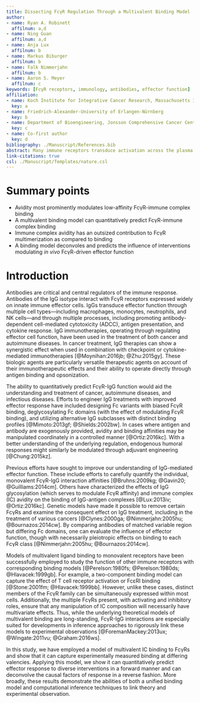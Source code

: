 ```yaml
---
title: Dissecting FcγR Regulation Through a Multivalent Binding Model
author:
- name: Ryan A. Robinett
  affilnum: a,d
- name: Ning Guan
  affilnum: a,d
- name: Anja Lux
  affilnum: b
- name: Markus Biburger
  affilnum: b
- name: Falk Nimmerjahn
  affilnum: b
- name: Aaron S. Meyer
  affilnum: c
keywords: [FcγR receptors, immunology, antibodies, effector function]
affiliation:
- name: Koch Institute for Integrative Cancer Research, Massachusetts Institute of Technology, Cambridge, MA
  key: a
- name: Friedrich-Alexander-University of Erlangen-Nürnberg
  key: b
- name: Department of Bioengineering, Jonsson Comprehensive Cancer Center, Eli and Edythe Broad Center of Regenerative Medicine and Stem Cell Research; University of California, Los Angeles; Lead contact
  key: c
- name: Co-first author
  key: d
bibliography: ./Manuscript/References.bib
abstract: Many immune receptors transduce activation across the plasma membrane through their clustering. With Fcγ receptors, this clustering is driven by binding to antibodies of differing affinities that are in turn bound to multivalent antigen. As a consequence of this activation mechanism, accounting for and rationally manipulating IgG effector function is complicated by, among other factors, differing affinities between FcγR species and changes in the valency of antigen binding. In this study, we show that a model of multivalent receptor-ligand binding can effectively account for the contribution of IgG-FcγR affinity and immune complex valency. This model in turn enables us to make specific predictions about the effect of immune complexes of defined composition. In total, these results enable both rational immune complex design for a desired IgG effector function and the deconvolution of effector function by immune complexes.
link-citations: true
csl: ./Manuscript/Templates/nature.csl
---
```


# Summary points

- Avidity most prominently modulates low-affinity FcγR-immune complex binding
- A multivalent binding model can quantitatively predict FcγR-immune complex binding
- Immune complex avidity has an outsized contribution to FcγR multimerization as compared to binding
- A binding model deconvoles and predicts the influence of interventions modulating *in vivo* FcγR-driven effector function

# Introduction

Antibodies are critical and central regulators of the immune response. Antibodies of the IgG isotype interact with FcγR receptors expressed widely on innate immune effector cells. IgGs transduce effector function through multiple cell types—including macrophages, monocytes, neutrophils, and NK cells—and through multiple processes, including promoting antibody-dependent cell-mediated cytotoxicity (ADCC), antigen presentation, and cytokine response. IgG immunotherapies, operating through regulating effector cell function, have been used in the treatment of both cancer and autoimmune diseases. In cancer treatment, IgG therapies can show a synergistic effect when used in combination with checkpoint or cytokine-mediated immunotherapies [@Moynihan:2016jb; @Zhu:2015gy]. These biologic agents are particularly versatile therapeutic agents on account of their immunotherapeutic effects and their ability to operate directly through antigen binding and opsonization.

The ability to quantitatively predict FcγR-IgG function would aid the understanding and treatment of cancer, autoimmune diseases, and infectious diseases. Efforts to engineer IgG treatments with improved effector response have included designing Fc variants with biased FcγR binding, deglycosylating Fc domains (with the effect of modulating FcγR binding), and utilizing alternative IgG subclasses with distinct binding profiles [@Mimoto:2013gf; @Shields:2002bw]. In cases where antigen and antibody are exogenously provided, avidity and binding affinities may be manipulated coordinately in a controlled manner [@Ortiz:2016kc]. With a better understanding of the underlying regulation, endogenous humoral responses might similarly be modulated through adjuvant engineering [@Chung:2015kz].

Previous efforts have sought to improve our understanding of IgG-mediated effector function. These include efforts to carefully quantify the individual, monovalent FcγR-IgG interaction affinities [@Bruhns:2009kg; @Gavin20; @Guilliams:2014cm]. Others have characterized the effects of IgG glycosylation (which serves to modulate FcγR affinity) and immune complex (IC) avidity on the binding of IgG-antigen complexes [@Lux:2013iv; @Ortiz:2016kc]. Genetic models have made it possible to remove certain FcγRs and examine the consequent effect on IgG treatment, including in the treatment of various cancers [@Clynes:2000ga; @Nimmerjahn:2005hu; @Bournazos:2014cw]. By comparing antibodies of matched variable region but differing Fc domains, one can evaluate the influence of effector function, though with necessarily pleiotropic effects on binding to each FcγR class [@Nimmerjahn:2005hu; @Bournazos:2014cw].

Models of multivalent ligand binding to monovalent receptors have been successfully employed to study the function of other immune receptors with corresponding binding models [@Perelson:1980fs; @Perelson:1980ds; @Hlavacek:1999gb]. For example, a two-component binding model can capture the effect of T cell receptor activation or FcεRI binding [@Stone:2001fm; @Hlavacek:1999bb]. However, unlike these cases, distinct members of the FcγR family can be simultaneously expressed within most cells. Additionally, the multiple FcγRs present, with activating and inhibitory roles, ensure that any manipulation of IC composition will necessarily have multivariate effects. Thus, while the underlying theoretical models of multivalent binding are long-standing, FcγR-IgG interactions are especially suited for developments in inference approaches to rigorously link these models to experimental observations [@ForemanMackey:2013ux; @Wingate:2011vu; @Graham:2016ws].

In this study, we have employed a model of multivalent IC binding to FcγRs and show that it can capture experimentally measured binding at differing valencies. Applying this model, we show it can quantitatively predict effector response to diverse interventions in a forward manner and can deconvolve the causal factors of response in a reverse fashion. More broadly, these results demonstrate the abilities of both a unified binding model and computational inference techniques to link theory and experimental observation.
